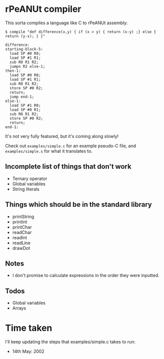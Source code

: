 # rPeANUt compiler

This sorta compiles a language like C to rPeANUt assembly:

```
$ compile "def difference(x,y) { if (x > y) { return (x-y) ;} else { return (y-x); } }"

difference:
starting-block-5:
  load SP #0 R0;
  load SP #1 R1;
  sub R0 R1 R2;
  jumpn R2 else-1;
then-1:
  load SP #0 R0;
  load SP #1 R1;
  sub R0 R1 R2;
  store SP #0 R2;
  return;
  jump end-1;
else-1:
  load SP #1 R0;
  load SP #0 R1;
  sub R0 R1 R2;
  store SP #0 R2;
  return;
end-1:

```

It's not very fully featured, but it's coming along slowly!

Check out `examples/simple.c` for an example pseudo-C file, and `examples/simple.s` for what it translates to.

## Incomplete list of things that don't work
- Ternary operator
- Global variables
- String literals

## Things which should be in the standard library
- printString
- printInt
- printChar
- readChar
- readInt
- readLine
- drawDot

## Notes
- I don't promise to calculate expressions in the order they were inputted.

## Todos

- Global variables
- Arrays

# Time taken

I'll keep updating the steps that examples/simple.c takes to run:
- 14th May: 2002